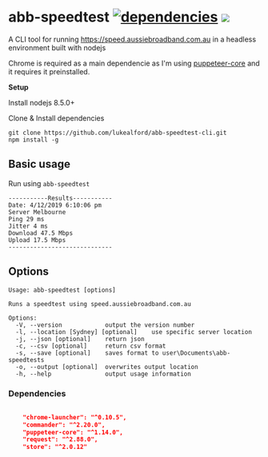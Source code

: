 # abb-speedtest [![dependencies](https://david-dm.org/lukealford/abb-speedtest-cli/status.svg)](https://david-dm.org/lukealford/abb-speedtest-cli) <a href="https://codeclimate.com/github/lukealford/abb-speedtest-cli/maintainability"><img src="https://api.codeclimate.com/v1/badges/34a78004c17aa3757568/maintainability" /></a>

A CLI tool for running https://speed.aussiebroadband.com.au  in a headless environment built with nodejs

Chrome is required as a main dependencie as I'm using [puppeteer-core](https://github.com/GoogleChrome/puppeteer) and it requires it preinstalled.


**Setup**

Install nodejs 8.5.0+

Clone & Install dependencies
```
git clone https://github.com/lukealford/abb-speedtest-cli.git
npm install -g
```


## Basic usage

Run using `abb-speedtest`


```
-----------Results-----------
Date: 4/12/2019 6:10:06 pm
Server Melbourne
Ping 29 ms
Jitter 4 ms
Download 47.5 Mbps
Upload 17.5 Mbps
-----------------------------

```

## Options


```
Usage: abb-speedtest [options]

Runs a speedtest using speed.aussiebroadband.com.au

Options:
  -V, --version            output the version number
  -l, --location [Sydney] [optional]    use specific server location
  -j, --json [optional]    return json
  -c, --csv [optional]     return csv format
  -s, --save [optional]    saves format to user\Documents\abb-speedtests
  -o, --output [optional]  overwrites output location
  -h, --help               output usage information

```


### Dependencies

```json

    "chrome-launcher": "^0.10.5",
    "commander": "^2.20.0",
    "puppeteer-core": "^1.14.0",
    "request": "^2.88.0",
    "store": "^2.0.12"

```

